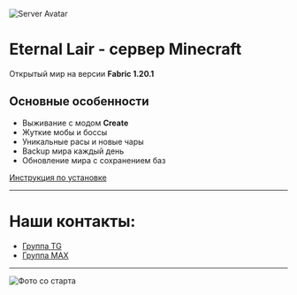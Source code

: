 ![Server Avatar](https://github.com/SoftWool16/Minecraft-Server-Eternal-Lair/img/avatar.png)

# **Eternal Lair** - сервер Minecraft

Открытый мир на версии **Fabric 1.20.1**


## Основные особенности

- Выживание с модом **Create**
- Жуткие мобы и боссы
- Уникальные расы и новые чары
- Backup мира каждый день
- Обновление мира с сохранением баз


[Инструкция по установке](https://github.com/SoftWool16/Minecraft-Server-Eternal-Lair/INSTRUCTION.md)

---
# Наши контакты: 
- [Группа TG](https://t.me/+ghZEINJge5M5YWMy)
- [Группа MAX](https://max.ru/join/tveZ-sB1fNRq1VRcRGyNU4CZihjUYeTU9A1QFVRq9qI)
---

![Фото со старта](https://github.com/SoftWool16/Minecraft-Server-Eternal-Lair/img/start.png)